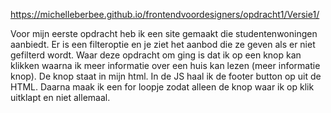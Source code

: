 https://michelleberbee.github.io/frontendvoordesigners/opdracht1/Versie1/

Voor mijn eerste opdracht heb ik een site gemaakt die studentenwoningen aanbiedt. Er is een filteroptie en je ziet het aanbod die ze geven als er niet gefilterd wordt. Waar deze opdracht om ging is dat ik op een knop kan klikken waarna ik meer informatie over een huis kan lezen (meer informatie knop). 
De knop staat in mijn html. In de JS haal ik de footer button op uit de HTML. 
Daarna maak ik een for loopje zodat alleen de knop waar ik op klik uitklapt en niet allemaal. 
